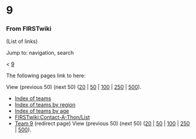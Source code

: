 # 9

### From FIRSTwiki

(List of links)

Jump to: navigation, search

&lt; [9](/index.php?title=9&redirect=no "9" )  

The following pages link to here:

View (previous 50) (next 50)
([20](/index.php?title=Special:Whatlinkshere/9&limit=20&from=0
"Special:Whatlinkshere/9" ) |
[50](/index.php?title=Special:Whatlinkshere/9&limit=50&from=0
"Special:Whatlinkshere/9" ) |
[100](/index.php?title=Special:Whatlinkshere/9&limit=100&from=0
"Special:Whatlinkshere/9" ) |
[250](/index.php?title=Special:Whatlinkshere/9&limit=250&from=0
"Special:Whatlinkshere/9" ) |
[500](/index.php?title=Special:Whatlinkshere/9&limit=500&from=0
"Special:Whatlinkshere/9" )).

  * [Index of teams](/index.php/Index_of_teams "Index of teams" )
  * [Index of teams by region](/index.php/Index_of_teams_by_region "Index of teams by region" )
  * [Index of teams by age](/index.php/Index_of_teams_by_age "Index of teams by age" )
  * [FIRSTwiki:Contact-A-Thon/List](/index.php/FIRSTwiki:Contact-A-Thon/List "FIRSTwiki:Contact-A-Thon/List" )
  * [Team 9](/index.php?title=Team_9&redirect=no "Team 9" ) (redirect page) 
View (previous 50) (next 50)
([20](/index.php?title=Special:Whatlinkshere/9&limit=20&from=0
"Special:Whatlinkshere/9" ) |
[50](/index.php?title=Special:Whatlinkshere/9&limit=50&from=0
"Special:Whatlinkshere/9" ) |
[100](/index.php?title=Special:Whatlinkshere/9&limit=100&from=0
"Special:Whatlinkshere/9" ) |
[250](/index.php?title=Special:Whatlinkshere/9&limit=250&from=0
"Special:Whatlinkshere/9" ) |
[500](/index.php?title=Special:Whatlinkshere/9&limit=500&from=0
"Special:Whatlinkshere/9" )).

